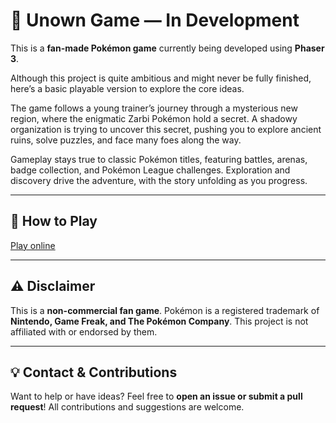 # 📜 Unown Game — In Development

This is a **fan-made Pokémon game** currently being developed using **Phaser 3**.

Although this project is quite ambitious and might never be fully finished, here’s a basic playable version to explore the core ideas.

The game follows a young trainer’s journey through a mysterious new region, where the enigmatic Zarbi Pokémon hold a secret. A shadowy organization is trying to uncover this secret, pushing you to explore ancient ruins, solve puzzles, and face many foes along the way.

Gameplay stays true to classic Pokémon titles, featuring battles, arenas, badge collection, and Pokémon League challenges. Exploration and discovery drive the adventure, with the story unfolding as you progress.

---

## 🚀 How to Play

[Play online](https://deitsuki.netlify.app/invalid-url)

---

## ⚠️ Disclaimer

This is a **non-commercial fan game**. Pokémon is a registered trademark of **Nintendo, Game Freak, and The Pokémon Company**. This project is not affiliated with or endorsed by them.

---

## 💡 Contact & Contributions

Want to help or have ideas? Feel free to **open an issue or submit a pull request**! All contributions and suggestions are welcome.